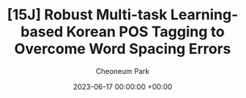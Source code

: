 ---
layout: post
title:  "[15J] Robust Multi-task Learning-based Korean POS Tagging to Overcome Word Spacing Errors"
date:   2023-06-17 00:00:00 +00:00
categories: journal 
author: "Cheoneum Park"
authors: "<strong>Cheoneum Park</strong>, Juae Kim"
venue: "ACM TALLIP"
paper: https://dl.acm.org/doi/10.1145/3591206
---
